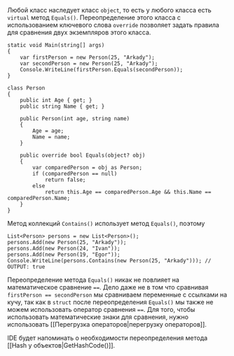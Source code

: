 
Любой класс наследует класс `object`, то есть у любого класса есть `virtual` метод `Equals()`. Переопределение этого класса с использованием ключевого слова `override` позволяет задать правила для сравнения двух экземпляров этого класса.

```
static void Main(string[] args)
{
    var firstPerson = new Person(25, "Arkady");
    var secondPerson = new Person(25, "Arkady");
    Console.WriteLine(firstPerson.Equals(secondPerson));
}

class Person
{
    public int Age { get; }
    public string Name { get; }

    public Person(int age, string name)
    {
        Age = age;
        Name = name;
    }

    public override bool Equals(object? obj)
    {
        var comparedPerson = obj as Person;
        if (comparedPerson == null)
            return false;
        else
            return this.Age == comparedPerson.Age && this.Name == comparedPerson.Name;
    }
}
```

Метод коллекций `Contains()` использует метод `Equals()`, поэтому

```
List<Person> persons = new List<Person>();
persons.Add(new Person(25, "Arkady"));
persons.Add(new Person(24, "Ivan"));
persons.Add(new Person(19, "Egor"));
Console.WriteLine(persons.Contains(new Person(25, "Arkady"))); // OUTPUT: true
```

Переопределение метода `Equals()` никак не повлияет на математическое сравнение `==`. Дело даже не в том что сравнивая `firstPerson == secondPerson` мы сравниваем переменные с ссылками на кучу, так как в `struct` после переопределения `Equals()` мы также не можем использовать оператор сравнения `==`. Для того, чтобы использовать математические знаки для сравнения, нужно использовать [[Перегрузка операторов|перегрузку операторов]].

IDE будет напоминать о необходимости переопределения метода [[Hash у объектов|GetHashCode()]].